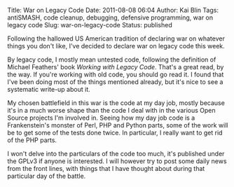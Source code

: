 Title: War on Legacy Code
Date: 2011-08-08 06:04
Author: Kai Blin
Tags: antiSMASH, code cleanup, debugging, defensive programming, war on legacy code
Slug: war-on-legacy-code
Status: published

Following the hallowed US American tradition of declaring war on whatever things
you don't like, I've decided to declare war on legacy code this week.

By legacy code, I mostly mean untested code, following the definition of Michael
Feathers' book _Working with Legacy Code_. That's a great read, by the way. If
you're working with old code, you should go read it. I found that I've been
doing most of the things mentioned already, but it's nice to see a systematic
write-up about it.

My chosen battlefield in this war is the code at my day job, mostly because it's
in a much worse shape than the code I deal with in the various Open Source
projects I'm involved in. Seeing how my day job code is a Frankenstein's monster
of Perl, PHP and Python parts, some of the work will be to get some of the tests
done twice. In particular, I really want to get rid of the PHP parts.

I won't delve into the particulars of the code too much, it's published under
the GPLv3 if anyone is interested. I will however try to post some daily news
from the front lines, with things that I have thought about during that
particular day of the battle.
